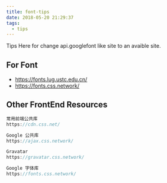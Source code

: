 ```yaml
---
title: font-tips
date: 2018-05-20 21:29:37
tags:
  - tips
---
```


Tips Here for change api.googlefont like site to an avaible site.

## For Font

- https://fonts.lug.ustc.edu.cn/
- https://fonts.css.network/


## Other FrontEnd Resources

```javascript
常用前端公共库
https://cdn.css.net/ 

Google 公共库
https://ajax.css.network/ 

Gravatar
https://gravatar.css.network/ 

Google 字体库
https://fonts.css.network/
```
